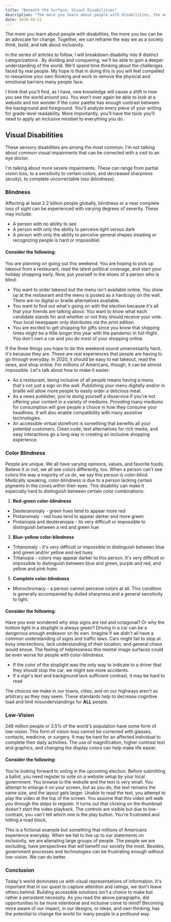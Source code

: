 ```yaml
---
title: "Beneath the Surface: Visual Disabilities"
description: "The more you learn about people with disabilities, the more you too can be an advocate for change. Together, we can reframe the way we as a society think, build, and talk about inclusivity."
date: 2020-10-21
---
```


The more you learn about people with disabilities, the more you too can be an advocate for change. Together, we can reframe the way we as a society think, build, and talk about inclusivity.

In the series of articles to follow, I will breakdown disability into 9 distinct categorizations . By dividing and conquering, we'll be able to gain a deeper understanding of the world. We'll spend time thinking about the challenges faced by real people. My hope is that in doing this is you will feel compelled to reexamine your own thinking and work to remove the physical and emotional barriers many people face.

I think that you'll find, as I have, new knowledge will cause a shift in how you see the world around you. You won't ever again be able to look at a website and not wonder if the color palette has enough contrast between the background and foreground. You'll analyze every piece of your writing for grade-level readability. More importantly. you'll have the tools you'll need to apply an inclusive mindset to everything you do.

## Visual Disabilities

These sensory disabilities are among the most common. I'm not talking about common visual impairments that can be corrected with a visit to an eye doctor.

I'm talking about more severe impairments. These can range from partial vision loss, to a sensitivity to certain colors, and decreased sharpness (acuity), to complete uncorrectable loss (blindness).

### Blindness

Affecting at least 2.2 billion people globally, blindness or a near complete loss of sight can be experienced with varying degrees of severity. These may include:

*   A person with no ability to see
*   A person with only the ability to perceive light versus dark
*   A person with only the ability to perceive general shapes (reading or recognizing people is hard or impossible)

#### Consider the following:

You are planning on going out this weekend. You are hoping to pick up takeout from a restaurant, read the latest political coverage, and start your holiday shopping early. Now, put yourself in the shoes of a person who is blind:

*   You want to order takeout but the menu isn't available online. You show up at the restaurant and the menu is posted as a hardcopy on the wall. There are no digital or braille alternatives available.
*   You want to find out what's going on with the election because it's all that your friends are talking about. You want to know what each candidate stands for and whether or not they should receive your vote. Your local newspaper only distributes via the print edition.
*   You are excited to get shopping for gifts since you know that shipping times might be a little longer this year with the pandemic in full-flight. You don't own a car and you do most of your shopping online.

If the three things you hope to do this weekend sound unnecessarily hard, it's because they are. These are real experiences that people are having to go through everyday. In 2020, it should be easy to eat takeout, read the news, and shop online. For millions of Americans, though, it can be almost impossible. Let's talk about how to make it easier:

*   As a restaurant, being inclusive of all people means having a menu that's not just a sign on the wall. Publishing your menu digitally and/or in braille will allow more people to easily order a delicious meal.
*   As a news publisher, you're doing yourself a disservice if you're not offering your content in a variety of mediums. Providing many mediums for consumption will give people a choice in how they consume your headlines. It will also enable compatibility with many assistive technologies.
*   An accessible virtual storefront is something that benefits all your potential customers. Clean code, text alternatives for rich media, and easy interactions go a long way in creating an inclusive shopping experience.

### Color Blindness

People are unique. We all have varying opinions, values, and favorite foods. Believe it or not, we all see colors differently, too. When a person can't see colors the way a majority of us do, we say this person is color-blind. Medically speaking, color-blindness is due to a person lacking certain pigments in the cones within their eyes. This disability can make it especially hard to distinguish between certain color combinations.

1.  **Red-green color-blindness**

*   Deuteranomaly - green hues tend to appear more red
*   Protanomaly - red hues tend to appear darker and more green
*   Protanopia and deuteranopia - its very difficult or impossible to distinguish between a red and green hue

3.  **Blue-yellow color-blindness**

*   Tritanomaly - it's very difficult or impossible to distinguish between blue and green and/or yellow and red hues
*   Tritanopia - colors may appear darker to this person. It's very difficult or impossible to distinguish between blue and green, purple and red, and yellow and pink hues

5.  **Complete color-blindness**

*   Monochromacy - a person cannot perceive colors at all. This condition is generally accompanied by dulled sharpness and a general sensitivity to light.

#### Consider the following:

Have you ever wondered why stop signs are red and octagonal? Or why the bottom light in a stoplight is always green? Driving in a car can be a dangerous enough endeavor on its own. Imagine if we didn't all have a common understanding of signs and traffic laws. Cars might fail to stop at busy intersections, lack understanding of their location, and general chaos would ensue. The feeling of helplessness this mental image surfaces could be even worse for people with color-blindness.

*   If the color of the stoplight was the only way to indicate to a driver that they should stop the car, we might see more accidents.
*   If a sign's text and background lack sufficient contrast, it may be hard to read

The choices we make in our towns, cities, and on our highways aren't as arbitrary as they may seem. These standards help to decrease cognitive load and limit misunderstandings for **ALL** people.

### Low-Vision

246 million people or 3.5% of the world's population have some form of low-vision. This form of vision-loss cannot be corrected with glasses, contacts, medicine, or surgery. It may be hard for an affected individual to complete their daily activities. The use of magnification, higher contrast text and graphics, and changing the display colors can help make life easier.

#### Consider the following:

You're looking forward to voting in the upcoming election. Before submitting a ballot, you need register to vote on a website setup by your local government. You browse to the website and the text is very small. You attempt to enlarge it on your screen, but as you do, the text remains the same size, and the layout gets larger. Unable to read the text, you attempt to play the video at the top of the screen. You assume that this video will walk you through the steps to register. It turns out that clicking on the thumbnail doesn't start the video playback. The controls are visible but due to low-contrast, you can't tell which one is the play button. You're frustrated and hitting a road block.

This is a fictional example but something that millions of Americans experience everyday. When we fail to live up to our statements on inclusivity, we are alienating large groups of people. The people we are excluding, have perspectives that will benefit our society the most. Besides, government processes and technologies can be frustrating enough without low-vision. We can do better.

### Conclusion

Today's world dominates us with visual representations of information. It's important that in our quest to capture attention and ratings, we don't leave others behind. Building accessible solutions isn't a choice to make but rather a persistent necessity. As you read the above paragraphs, did opportunities to be more intentional and inclusive come to mind? Becoming more aware of our impact, in our designs, or ideas, and own thinking, has the potential to change the world for many people in a profound way.